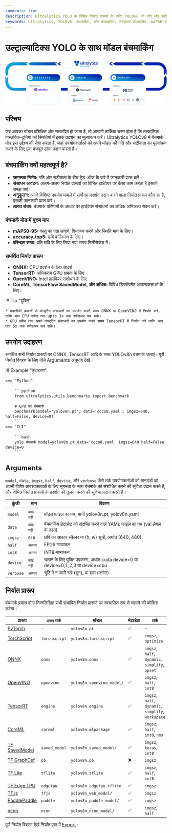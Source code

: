 ```yaml
---
comments: true
description: Ultralytics YOLO के विभिन्न निर्यात प्रारूपों के जरिए YOLOv8 की गति और सटीकता का जांच करें; mAP50-95, accuracy_top5 माप, और अन्य मापों पर अनुभव प्राप्त करें।
keywords: Ultralytics, YOLOv8, बंचमार्किंग, गति प्रोफाइलिंग, सटीकता प्रोफाइलिंग, mAP50-95, accuracy_top5, ONNX, OpenVINO, TensorRT, YOLO निर्यात प्रारूप
---
```


# उल्ट्राल्याटिक्स YOLO के साथ मॉडल बंचमार्किंग

<img width="1024" src="https://github.com/ultralytics/assets/raw/main/yolov8/banner-integrations.png" alt="उल्ट्राल्याटिक्स YOLO पारिस्थितिकी और समावेश">

## परिचय

जब आपका मॉडल प्रशिक्षित और सत्यापित हो जाता है, तो आगामी तार्किक चरण होता है कि तत्कालिक वास्तविक-दुनिया की स्थितियों में इसके प्रदर्शन का मूल्यांकन करें। Ultralytics YOLOv8 में बेंचमार्क मोड इस उद्देश्य की सेवा करता है, जहां उपयोगकर्ताओं को अपने मॉडल की गति और सटीकता का मूल्यांकन करने के लिए एक मजबूत ढांचा प्रदान करता है।

## बंचमार्किंग क्यों महत्वपूर्ण है?

- **जागरूक निर्णय:** गति और सटीकता के बीच ट्रेड-ऑफ के बारे में जानकारी प्राप्त करें।
- **संसाधन आवंटन:** अलग-अलग निर्यात प्रारूपों का विभिन्न हार्डवेयर पर कैसा काम करता है इसकी समझ पाएं।
- **अनुकूलन:** अपने विशिष्ट उपयोग मामले में सर्वोत्तम प्रदर्शन प्रदान करने वाला निर्यात प्रारूप कौन सा है, इसकी जानकारी प्राप्त करें।
- **लागत संचय:** बंचमार्क परिणामों के आधार पर हार्डवेयर संसाधनों का अधिक अभिकल्प सेवन करें।

### बंचमार्क मोड में मुख्य माप

- **mAP50-95:** वस्तु का पता लगाने, विभाजन करने और स्थिति मान के लिए।
- **accuracy_top5:** छवि वर्गीकरण के लिए।
- **परिन्दता समय:** प्रति छवि के लिए लिया गया समय मिलीसेकंड में।

### समर्थित निर्यात प्रारूप

- **ONNX:** CPU प्रदर्शन के लिए आदर्श
- **TensorRT:** अधिकतम GPU क्षमता के लिए
- **OpenVINO:** Intel हार्डवेयर संशोधन के लिए
- **CoreML, TensorFlow SavedModel, और अधिक:** विविध डिप्लॉयमेंट आवश्यकताओं के लिए।

!!! Tip "युक्ति"

    * तकनीकी कारणों से कंप्यूटिंग संसाधनों का उपयोग करते समय ONNX या OpenVINO में निर्यात करें, ताकि आप CPU स्पीड तक upto 3x तक स्पीडअप कर सकें।
    * GPU स्पीड तक अपने कंप्यूटिंग संसाधनों का उपयोग करते समय TensorRT में निर्यात करें ताकि आप तक 5x तक स्पीडअप कर सकें।

## उपयोग उदाहरण

समर्थित सभी निर्यात प्रारूपों पर ONNX, TensorRT आदि के साथ YOLOv8n बंचमार्क चलाएं। पूरी निर्यात विवरण के लिए नीचे Arguments अनुभाग देखें।

!!! Example "उदाहरण"

    === "Python"

        ```python
        from ultralytics.utils.benchmarks import benchmark

        # GPU पर बंचमार्क
        benchmark(model='yolov8n.pt', data='coco8.yaml', imgsz=640, half=False, device=0)
        ```
    === "CLI"

        ```bash
        yolo बंचमार्क model=yolov8n.pt data='coco8.yaml' imgsz=640 half=False device=0
        ```

## Arguments

`model`, `data`, `imgsz`, `half`, `device`, और `verbose` जैसे तर्क उपयोगकर्ताओं को मानदंडों को अपनी विशेष आवश्यकताओं के लिए सुगमता के साथ बंचमार्क को संशोधित करने की सुविधा प्रदान करते हैं, और विभिन्न निर्यात प्रारूपों के प्रदर्शन की तुलना करने की सुविधा प्रदान करते हैं।

| कुंजी     | मान        | विवरण                                                                           |
|-----------|------------|---------------------------------------------------------------------------------|
| `model`   | `कोई नहीं` | मॉडल फ़ाइल का पथ, यानी yolov8n.pt, yolov8n.yaml                                 |
| `data`    | `कोई नहीं` | बेंचमार्किंग डेटासेट को संदर्भित करने वाले YAML फ़ाइल का पथ (val लेबल के तहत)   |
| `imgsz`   | `640`      | छवि का आकार स्कैलर या (h, w) सूची, अर्थात (640, 480)                            |
| `half`    | `असत्य`    | FP16 माप्यांकन                                                                  |
| `int8`    | `असत्य`    | INT8 माप्यांकन                                                                  |
| `device`  | `कोई नहीं` | चलाने के लिए युक्ति उपकरण, अर्थात cuda device=0 या device=0,1,2,3 या device=cpu |
| `verbose` | `असत्य`    | त्रुटि में न जारी रखे (बूल), या वाल (फ्लोट)                                     |

## निर्यात प्रारूप

बंचमार्क प्रयास होगा निम्नलिखित सभी संभावित निर्यात प्रारूपों पर स्वचालित रूप से चलाने की कोशिश करेगा।

| प्रारूप                                                            | `प्रारूप` तर्क | मॉडल                      | मेटाडेटा | तर्क                                                |
|--------------------------------------------------------------------|----------------|---------------------------|----------|-----------------------------------------------------|
| [PyTorch](https://pytorch.org/)                                    | -              | `yolov8n.pt`              | ✅        | -                                                   |
| [TorchScript](https://pytorch.org/docs/stable/jit.html)            | `torchscript`  | `yolov8n.torchscript`     | ✅        | `imgsz`, `optimize`                                 |
| [ONNX](https://onnx.ai/)                                           | `onnx`         | `yolov8n.onnx`            | ✅        | `imgsz`, `half`, `dynamic`, `simplify`, `opset`     |
| [OpenVINO](https://docs.openvino.ai/latest/index.html)             | `openvino`     | `yolov8n_openvino_model/` | ✅        | `imgsz`, `half`, `int8`                             |
| [TensorRT](https://developer.nvidia.com/tensorrt)                  | `engine`       | `yolov8n.engine`          | ✅        | `imgsz`, `half`, `dynamic`, `simplify`, `workspace` |
| [CoreML](https://github.com/apple/coremltools)                     | `coreml`       | `yolov8n.mlpackage`       | ✅        | `imgsz`, `half`, `int8`, `nms`                      |
| [TF SavedModel](https://www.tensorflow.org/guide/saved_model)      | `saved_model`  | `yolov8n_saved_model/`    | ✅        | `imgsz`, `keras`, `int8`                            |
| [TF GraphDef](https://www.tensorflow.org/api_docs/python/tf/Graph) | `pb`           | `yolov8n.pb`              | ❌        | `imgsz`                                             |
| [TF Lite](https://www.tensorflow.org/lite)                         | `tflite`       | `yolov8n.tflite`          | ✅        | `imgsz`, `half`, `int8`                             |
| [TF Edge TPU](https://coral.ai/docs/edgetpu/models-intro/)         | `edgetpu`      | `yolov8n_edgetpu.tflite`  | ✅        | `imgsz`                                             |
| [TF.js](https://www.tensorflow.org/js)                             | `tfjs`         | `yolov8n_web_model/`      | ✅        | `imgsz`                                             |
| [PaddlePaddle](https://github.com/PaddlePaddle)                    | `paddle`       | `yolov8n_paddle_model/`   | ✅        | `imgsz`                                             |
| [ncnn](https://github.com/Tencent/ncnn)                            | `ncnn`         | `yolov8n_ncnn_model/`     | ✅        | `imgsz`, `half`                                     |

पूर्ण निर्यात विवरण देखें निर्यात पृष्ठ में [Export](https://docs.ultralytics.com/modes/export/)।
